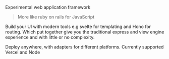 Experimental web application framework

> More like ruby on rails for JavaScript

Build your UI with modern tools e.g svelte for templating and Hono for routing. Which put together give you the traditional express and view engine experience and with little or no complexity.

Deploy anywhere, with adapters for different platforms. Currently supported Vercel and Node
